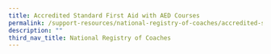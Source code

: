 ```yaml
---
title: Accredited Standard First Aid with AED Courses
permalink: /support-resources/national-registry-of-coaches/accredited-standard-first-aid-with-aed-courses/
description: ""
third_nav_title: National Registry of Coaches
---
```


